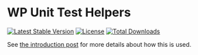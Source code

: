 # WP Unit Test Helpers

[![Latest Stable Version](https://poser.pugx.org/joshcanhelp/wp-unit-test-helpers/v/stable)](https://packagist.org/packages/joshcanhelp/wp-unit-test-helpers)
[![License](https://poser.pugx.org/joshcanhelp/wp-unit-test-helpers/license)](https://packagist.org/packages/joshcanhelp/wp-unit-test-helpers)
[![Total Downloads](https://poser.pugx.org/joshcanhelp/wp-unit-test-helpers/downloads)](https://packagist.org/packages/joshcanhelp/wp-unit-test-helpers)

See [the introduction post](https://www.joshcanhelp.com/wordpress-unit-testing-techniques/) for more details about how this is used.